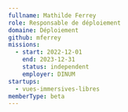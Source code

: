 ```yaml
---
fullname: Mathilde Ferrey
role: Responsable de déploiement
domaine: Déploiement
github: mferrey
missions:
  - start: 2022-12-01
    end: 2023-12-31
    status: independent
    employer: DINUM
startups:
  - vues-immersives-libres
memberType: beta
---
```


